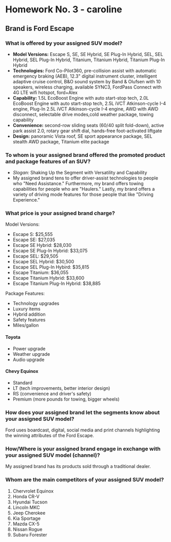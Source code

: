 # Homework No. 3 - caroline

## Brand is Ford Escape

### What is offered by your assigned SUV model?

- **Model Versions:** Escape S, SE, SE Hybrid, SE Plug-In Hybrid, SEL, SEL Hybrid, SEL Plug-In Hybrid, Titanium, Titanium Hybrid, Titanium Plug-In Hybrid
- **Technologies:** Ford Co-Pilot360, pre-collision assist with automatic emergency braking (AEB), 12.3" digital instrument cluster, intelligent adaptive cruise control, B&O sound system by Band & Olufsen with 10 speakers, wireless charging, available SYNC3, FordPass Connect with 4G LTE wifi hotspot, ford+Alex
- **Capability:** 1.5L EcoBoost Engine with auto start-stop tech, 2.0L EcoBoost Engine with auto start-stop tech, 2.5L iVCT Atkinson-cycle I-4 engine, Plug-In 2.5L iVCT Atkinson-cycle I-4 engine, AWD with AWD disconnect, selectable drive modes,cold weather package, towing capability
- **Convenience:** second-row sliding seats (60/40 split fold-down), active park assist 2.0, rotary gear shift dial, hands-free foot-activated liftgate
- **Design:** panoramic Vista roof, SE sport appearance package, SEL stealth AWD package, Titanium elite package

### To whom is your assigned brand offered the promoted product and package features of an SUV?
- *Slogan:* Shaking Up the Segment with Versatility and Capability
- My assigned brand tens to offer driver-assist technologies to people who "Need Assistance."  Furthermore, my brand offers towing capabilities for people who are "Haulers."  Lastly, my brand offers a variety of driving mode features for those people that like "Driving Experience."

### What price is your assigned brand charge?

Model Versions:
- Escape S: $25,555
- Escape SE: $27,035
- Escape SE Hybrid: $28,030
- Escape SE Plug-In Hybrid: $33,075
- Escape SEL: $29,505
- Escape SEL Hybrid: $30,500
- Escape SEL Plug-In Hybird: $35,815
- Escape Titanium: $36,055
- Escape Titanium Hybrid: $33,600
- Escape Titanium Plug-In Hybrid: $38,885

Package Features:
- Technology upgrades
- Luxury items
- Hybrid addition
- Safety features
- Miles/gallon

#### Toyota
- Power upgrade
- Weather upgrade
- Audio upgrade

#### Chevy Equinox
- Standard
- LT (tech improvements, better interior design)
- RS (convenience and driver's safety)
- Premium (more pounds for towing, bigger wheels)

### How does your assigned brand let the segments know about your assigned SUV model?

Ford uses boardcast, digital, social media and print channels highlighting the winning attributes of the Ford Escape.

### How/Where is your assigned brand engage in exchange with your assigned SUV model (channel)?

My assigned brand has its products sold through a traditional dealer.

### Whom are the main competitors of your assigned SUV model?

1. Chervrolet Equinox
2. Honda CR-V
3. Hyundai Tucson
4. Lincoln MKC
5. Jeep Cherokee
6. Kia Sportage
7. Mazda CX-5
8. Nissan Rogue
9. Subaru Forester
